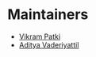 # Maintainers

- [Vikram Patki](https://github.com/patkivikram)
- [Aditya Vaderiyattil](https://github.com/appu1232)

